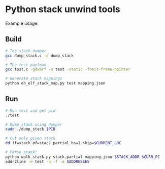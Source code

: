 # Python stack unwind tools

Example usage:

## Build

```bash
# The stack dumper
gcc dump_stack.c -o dump_stack

# The test payload
gcc test.c -gdwarf -o test -static -fomit-frame-pointer

# Generate stack mappings
python eh_elf_stack_map.py test mapping.json
```

## Run

```bash
# Run test and get pid
./test

# Dump stack using dumper
sudo ./dump_stack $PID

# Cut only given stack
dd if=stack of=stack.partial bs=1 skip=$CURRENT_LOC

# Parse stack!
python walk_stack.py stack.partial mapping.json $STACK_ADDR $CURR_PC
addr2line -e test -p -f -a $ADDRESSES
```
